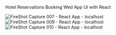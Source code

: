 Hotel Reservations Booking Wed App UI with React


![FireShot Capture 007 - React App - localhost](https://user-images.githubusercontent.com/51807673/165963549-f8acee40-b050-487b-afaf-a22ca8eb8f44.png)
![FireShot Capture 009 - React App - localhost](https://user-images.githubusercontent.com/51807673/165963616-0195a70a-6914-4fe3-a6a2-8f4a7b1d9ca6.png)
![FireShot Capture 010 - React App - localhost](https://user-images.githubusercontent.com/51807673/165963663-0a98dcbe-cf77-4f0d-870b-494da53eef73.png)
